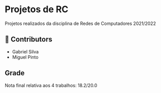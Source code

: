 # Projetos de RC
Projetos realizados da disciplina de Redes de Computadores 2021/2022

## 🤝 Contributors
- Gabriel Silva
- Miguel Pinto

## Grade
Nota final relativa aos 4 trabalhos: 18.2/20.0
